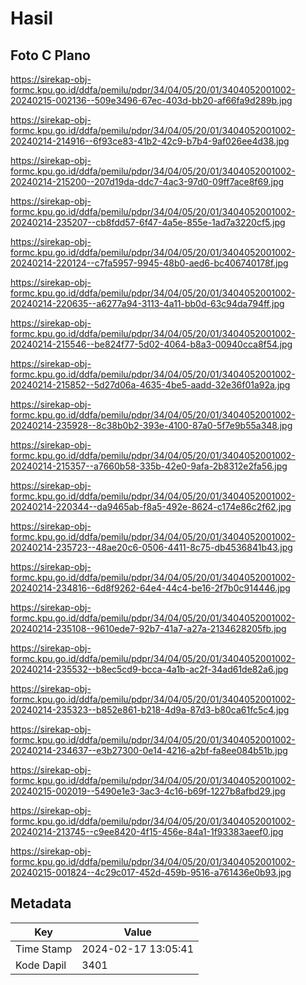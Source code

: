 # Hasil

## Foto C Plano

https://sirekap-obj-formc.kpu.go.id/ddfa/pemilu/pdpr/34/04/05/20/01/3404052001002-20240215-002136--509e3496-67ec-403d-bb20-af66fa9d289b.jpg

https://sirekap-obj-formc.kpu.go.id/ddfa/pemilu/pdpr/34/04/05/20/01/3404052001002-20240214-214916--6f93ce83-41b2-42c9-b7b4-9af026ee4d38.jpg

https://sirekap-obj-formc.kpu.go.id/ddfa/pemilu/pdpr/34/04/05/20/01/3404052001002-20240214-215200--207d19da-ddc7-4ac3-97d0-09ff7ace8f69.jpg

https://sirekap-obj-formc.kpu.go.id/ddfa/pemilu/pdpr/34/04/05/20/01/3404052001002-20240214-235207--cb8fdd57-6f47-4a5e-855e-1ad7a3220cf5.jpg

https://sirekap-obj-formc.kpu.go.id/ddfa/pemilu/pdpr/34/04/05/20/01/3404052001002-20240214-220124--c7fa5957-9945-48b0-aed6-bc406740178f.jpg

https://sirekap-obj-formc.kpu.go.id/ddfa/pemilu/pdpr/34/04/05/20/01/3404052001002-20240214-220635--a6277a94-3113-4a11-bb0d-63c94da794ff.jpg

https://sirekap-obj-formc.kpu.go.id/ddfa/pemilu/pdpr/34/04/05/20/01/3404052001002-20240214-215546--be824f77-5d02-4064-b8a3-00940cca8f54.jpg

https://sirekap-obj-formc.kpu.go.id/ddfa/pemilu/pdpr/34/04/05/20/01/3404052001002-20240214-215852--5d27d06a-4635-4be5-aadd-32e36f01a92a.jpg

https://sirekap-obj-formc.kpu.go.id/ddfa/pemilu/pdpr/34/04/05/20/01/3404052001002-20240214-235928--8c38b0b2-393e-4100-87a0-5f7e9b55a348.jpg

https://sirekap-obj-formc.kpu.go.id/ddfa/pemilu/pdpr/34/04/05/20/01/3404052001002-20240214-215357--a7660b58-335b-42e0-9afa-2b8312e2fa56.jpg

https://sirekap-obj-formc.kpu.go.id/ddfa/pemilu/pdpr/34/04/05/20/01/3404052001002-20240214-220344--da9465ab-f8a5-492e-8624-c174e86c2f62.jpg

https://sirekap-obj-formc.kpu.go.id/ddfa/pemilu/pdpr/34/04/05/20/01/3404052001002-20240214-235723--48ae20c6-0506-4411-8c75-db4536841b43.jpg

https://sirekap-obj-formc.kpu.go.id/ddfa/pemilu/pdpr/34/04/05/20/01/3404052001002-20240214-234816--6d8f9262-64e4-44c4-be16-2f7b0c914446.jpg

https://sirekap-obj-formc.kpu.go.id/ddfa/pemilu/pdpr/34/04/05/20/01/3404052001002-20240214-235108--9610ede7-92b7-41a7-a27a-2134628205fb.jpg

https://sirekap-obj-formc.kpu.go.id/ddfa/pemilu/pdpr/34/04/05/20/01/3404052001002-20240214-235532--b8ec5cd9-bcca-4a1b-ac2f-34ad61de82a6.jpg

https://sirekap-obj-formc.kpu.go.id/ddfa/pemilu/pdpr/34/04/05/20/01/3404052001002-20240214-235323--b852e861-b218-4d9a-87d3-b80ca61fc5c4.jpg

https://sirekap-obj-formc.kpu.go.id/ddfa/pemilu/pdpr/34/04/05/20/01/3404052001002-20240214-234637--e3b27300-0e14-4216-a2bf-fa8ee084b51b.jpg

https://sirekap-obj-formc.kpu.go.id/ddfa/pemilu/pdpr/34/04/05/20/01/3404052001002-20240215-002019--5490e1e3-3ac3-4c16-b69f-1227b8afbd29.jpg

https://sirekap-obj-formc.kpu.go.id/ddfa/pemilu/pdpr/34/04/05/20/01/3404052001002-20240214-213745--c9ee8420-4f15-456e-84a1-1f93383aeef0.jpg

https://sirekap-obj-formc.kpu.go.id/ddfa/pemilu/pdpr/34/04/05/20/01/3404052001002-20240215-001824--4c29c017-452d-459b-9516-a761436e0b93.jpg


## Metadata

| Key        | Value               |
| ---------- | ------------------- |
| Time Stamp | 2024-02-17 13:05:41 |
| Kode Dapil | 3401                |



